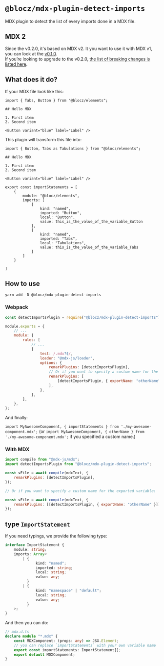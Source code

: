 # `@blocz/mdx-plugin-detect-imports`

MDX plugin to detect the list of every imports done in a MDX file.

## MDX 2

Since the v0.2.0, it's based on MDX v2. It you want to use it with MDX v1, you can look at the [v0.1.0](https://github.com/bloczjs/mdx/tree/v0.1.0).<br/>
If you’re looking to upgrade to the v0.2.0, [the list of breaking changes is listed here](https://github.com/bloczjs/mdx/releases/tag/v0.2.0).

## What does it do?

If your MDX file look like this:

```mdx
import { Tabs, Button } from "@blocz/elements";

## Hello MDX

1. First item
2. Second item

<Button variant="blue" label="Label" />
```

This plugin will transform this file into:

```mdx
import { Button, Tabs as Tabulations } from "@blocz/elements";

## Hello MDX

1. First item
2. Second item

<Button variant="blue" label="Label" />

export const importStatements = [
    {
        module: "@blocz/elements",
        imports: [
            {
                kind: "named",
                imported: "Button",
                local: "Button",
                value: this_is_the_value_of_the_variable_Button
            },
            {
                kind: "named",
                imported: "Tabs",
                local: "Tabulations",
                value: this_is_the_value_of_the_variable_Tabs
            }
        ]
    }

]
```

## How to use

`yarn add -D @blocz/mdx-plugin-detect-imports`

### Webpack

```js
const detectImportsPlugin = require("@blocz/mdx-plugin-detect-imports");

module.exports = {
    // ...
    module: {
        rules: [
            // ...
            {
                test: /.mdx?$/,
                loader: "@mdx-js/loader",
                options: {
                    remarkPlugins: [detectImportsPlugin],
                    // Or if you want to specify a custom name for the exported variable:
                    remarkPlugins: [
                        [detectImportsPlugin, { exportName: "otherName" }],
                    ],
                },
            },
        ],
    },
};
```

And finally:

`import MyAwesomeComponent, { importStatements } from './my-awesome-component.mdx';`
(or `import MyAwesomeComponent, { otherName } from './my-awesome-component.mdx';` if you specified a custom name.)

### With MDX

```js
import compile from "@mdx-js/mdx";
import detectImportsPlugin from "@blocz/mdx-plugin-detect-imports";

const vFile = await compile(mdxText, {
    remarkPlugins: [detectImportsPlugin],
});

// Or if you want to specify a custom name for the exported variable:

const vFile = await compile(mdxText, {
    remarkPlugins: [[detectImportsPlugin, { exportName: "otherName" }]],
});
```

## type `ImportStatement`

If you need typings, we provide the following type:

```typescript
interface ImportStatement {
    module: string;
    imports: Array<
        | {
              kind: "named";
              imported: string;
              local: string;
              value: any;
          }
        | {
              kind: "namespace" | "default";
              local: string;
              value: any;
          }
    >;
}
```

And then you can do:

```typescript
// mdx.d.ts
declare module "*.mdx" {
    const MDXComponent: (props: any) => JSX.Element;
    // you can replace `importStatements` with your own variable name
    export const importStatements: ImportStatement[];
    export default MDXComponent;
}
```
